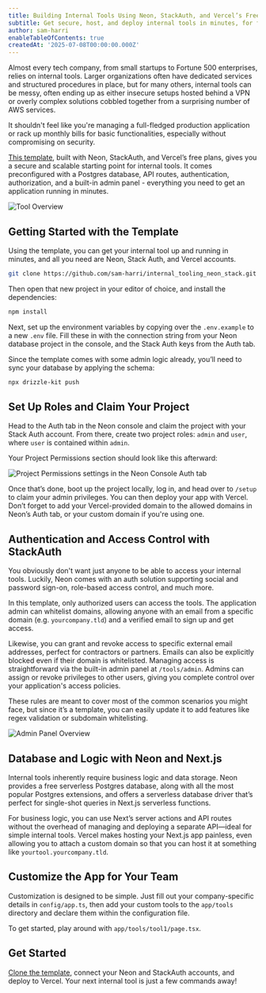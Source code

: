 ```yaml
---
title: Building Internal Tools Using Neon, StackAuth, and Vercel’s Free Plans
subtitle: Get secure, host, and deploy internal tools in minutes, for free
author: sam-harri
enableTableOfContents: true
createdAt: '2025-07-08T00:00:00.000Z'
---
```


Almost every tech company, from small startups to Fortune 500 enterprises, relies on internal tools. Larger organizations often have dedicated services and structured procedures in place, but for many others, internal tools can be messy, often ending up as either insecure setups hosted behind a VPN or overly complex solutions cobbled together from a surprising number of AWS services.

It shouldn't feel like you're managing a full-fledged production application or rack up monthly bills for basic functionalities, especially without compromising on security.

[This template](https://github.com/sam-harri/internal_tooling_neon_stack), built with Neon, StackAuth, and Vercel’s free plans, gives you a secure and scalable starting point for internal tools. It comes preconfigured with a Postgres database, API routes, authentication, authorization, and a built-in admin panel - everything you need to get an application running in minutes.

![Tool Overview](/guides/images/internal-tool-template/internal-tool-template.gif)

## Getting Started with the Template

Using the template, you can get your internal tool up and running in minutes, and all you need are Neon, Stack Auth, and Vercel accounts.

```bash
git clone https://github.com/sam-harri/internal_tooling_neon_stack.git
```

Then open that new project in your editor of choice, and install the dependencies:

```bash
npm install
```

Next, set up the environment variables by copying over the `.env.example` to a new `.env` file. Fill these in with the connection string from your Neon database project in the console, and the Stack Auth keys from the Auth tab.

Since the template comes with some admin logic already, you’ll need to sync your database by applying the schema:

```bash
npx drizzle-kit push
```

## Set Up Roles and Claim Your Project

Head to the Auth tab in the Neon console and claim the project with your Stack Auth account. From there, create two project roles: `admin` and `user`, where `user` is contained within `admin`.

Your Project Permissions section should look like this afterward:

![Project Permissions settings in the Neon Console Auth tab](/guides/images/internal-tool-template/project-permissions.png)

Once that’s done, boot up the project locally, log in, and head over to `/setup` to claim your admin privileges. You can then deploy your app with Vercel. Don’t forget to add your Vercel-provided domain to the allowed domains in Neon’s Auth tab, or your custom domain if you're using one.

## Authentication and Access Control with StackAuth

You obviously don't want just anyone to be able to access your internal tools. Luckily, Neon comes with an auth solution supporting social and password sign-on, role-based access control, and much more.

In this template, only authorized users can access the tools. The application admin can whitelist domains, allowing anyone with an email from a specific domain (e.g. `yourcompany.tld`) and a verified email to sign up and get access.

Likewise, you can grant and revoke access to specific external email addresses, perfect for contractors or partners. Emails can also be explicitly blocked even if their domain is whitelisted. Managing access is straightforward via the built-in admin panel at `/tools/admin`. Admins can assign or revoke privileges to other users, giving you complete control over your application's access policies.

These rules are meant to cover most of the common scenarios you might face, but since it’s a template, you can easily update it to add features like regex validation or subdomain whitelisting.

![Admin Panel Overview](/guides/images/internal-tool-template/admin-page.png)

## Database and Logic with Neon and Next.js

Internal tools inherently require business logic and data storage. Neon provides a free serverless Postgres database, along with all the most popular Postgres extensions, and offers a serverless database driver that’s perfect for single-shot queries in Next.js serverless functions.

For business logic, you can use Next’s server actions and API routes without the overhead of managing and deploying a separate API—ideal for simple internal tools. Vercel makes hosting your Next.js app painless, even allowing you to attach a custom domain so that you can host it at something like `yourtool.yourcompany.tld`.

## Customize the App for Your Team

Customization is designed to be simple. Just fill out your company-specific details in `config/app.ts`, then add your custom tools to the `app/tools` directory and declare them within the configuration file.

To get started, play around with `app/tools/tool1/page.tsx`.

## Get Started

[Clone the template](https://github.com/sam-harri/internal_tooling_neon_stack), connect your Neon and StackAuth accounts, and deploy to Vercel. Your next internal tool is just a few commands away!